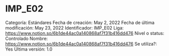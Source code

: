 # IMP_E02

Categoría: Estándares
Fecha de creación: May 2, 2022
Fecha de última modificación: May 23, 2022
Identificador: IMP_E02
Liga: https://www.notion.so/6b1de44ac0a140868af7f31b416dd476 
Nivel o status: Controlado
Nombre: https://www.notion.so/6b1de44ac0a140868af7f31b416dd476 
Se utiliza?: Yes
Última versión: 1.0